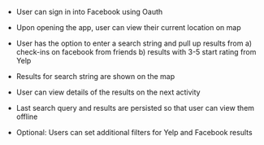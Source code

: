 * User can sign in into Facebook using Oauth

* Upon opening the app, user can view their current location on map
* User has the option to enter a search string and pull up results from 
a) check-ins on facebook from friends
b) results with 3-5 start rating from Yelp

* Results for search string are shown on the map

* User can view details of the results on the next activity

* Last search query and results are persisted so that user can view them offline
* Optional: Users can set additional filters for Yelp and Facebook results